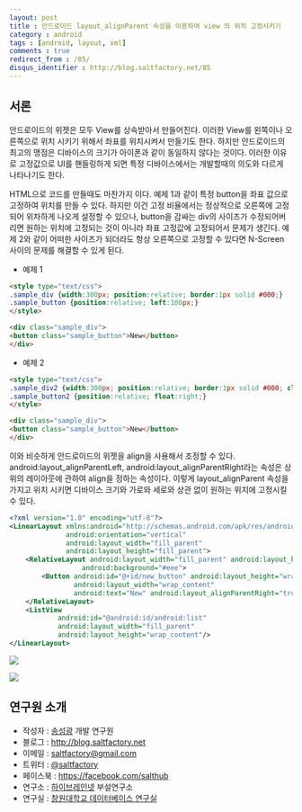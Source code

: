 ```yaml
---
layout: post
title : 안드로이드 layout_alignParent 속성을 이용하여 view 의 위치 고정시키기
category : android
tags : [android, layout, xml]
comments : true
redirect_from : /85/
disqus_identifier : http://blog.saltfactory.net/85
---
```


## 서론

안드로이드의 위젯은 모두 View를 상속받아서 만들어진다. 이러한 View를 왼쪽이나 오른쪽으로 위치 시키기 위해서 좌표를 위치시켜서 만들기도 한다. 하지만 안드로이드의 최고의 맹점은 디바이스의 크기가 아이폰과 같이 동일하지 않다는 것이다. 이러한 이유로 고정값으로 UI를 핸들링하게 되면 특정 디바이스에서는 개발할때의 의도와 다르게 나타나기도 한다.
<!--more-->

HTML으로 코드를 만들때도 마찬가지 이다. 예제 1과 같이 특정 button을 좌표 값으로 고정하여 위치를 만들 수 있다. 하지만 이건 고정 비율에서는 정상적으로 오른쪽에 고정되어 위차하게 나오게 설정할 수 있으나, button을 감싸는 div의 사이즈가 수정되어버리면 원하는 위치에 고정되는 것이 아니라 좌표 고정값에 고정되어서 문제가 생긴다.  예제 2와 같이 어떠한 사이즈가 되더라도 항상 오른쪽으로 고정할 수 있다면 N-Screen 사이의 문제를 해결할 수 있게 된다.

- 예제 1

```html
<style type="text/css">
.sample_div {width:300px; position:relative; border:1px solid #000;}
.sample_button {position:relative; left:100px;}
</style>

<div class="sample_div">
<button class="sample_button">New</button>
</div>
```


- 예제 2

```html
<style type="text/css">
.sample_div2 {width:300px; position:relative; border:1px solid #000; clear:both;}
.sample_button2 {position:relative; float:right;}
</style>

<div class="sample_div">
<button class="sample_button">New</button>
</div>
```

이와 비슷하게 안드로이드의 위젯을 align을 사용해서 조정할 수 있다.
android:layout_alignParentLeft, android:layout_alignParentRight라는 속성은 상위의 레이아웃에 관하여 align을 정하는 속성이다. 이렇게 layout_alignParent 속성을 가지고 위치 시키면 디바이스 크기와 가로와 세로와 상관 없이 원하는 위치에 고정시킬 수 있다.

```xml
<?xml version="1.0" encoding="utf-8"?>
<LinearLayout xmlns:android="http://schemas.android.com/apk/res/android"
              android:orientation="vertical"
              android:layout_width="fill_parent"
              android:layout_height="fill_parent">
    <RelativeLayout android:layout_width="fill_parent" android:layout_height="wrap_content"
                  android:background="#eee">
        <Button android:id="@+id/new_button" android:layout_height="wrap_content"
                android:layout_width="wrap_content"
                android:text="New" android:layout_alignParentRight="true"/>
    </RelativeLayout>
    <ListView
            android:id="@android:id/android:list"
            android:layout_width="fill_parent"
            android:layout_height="wrap_content"/>
</LinearLayout>
```

![](http://cfile23.uf.tistory.com/image/123B2D3F4F05342A26E577)

![](http://cfile26.uf.tistory.com/image/16625F3C4F0535B22CF2FD)


## 연구원 소개

* 작성자 : [송성광](http://about.me/saltfactory) 개발 연구원
* 블로그 : http://blog.saltfactory.net
* 이메일 : [saltfactory@gmail.com](mailto:saltfactory@gmail.com)
* 트위터 : [@saltfactory](https://twitter.com/saltfactory)
* 페이스북 : https://facebook.com/salthub
* 연구소 : [하이브레인넷](http://www.hibrain.net) 부설연구소
* 연구실 : [창원대학교 데이터베이스 연구실](http://dblab.changwon.ac.kr)
